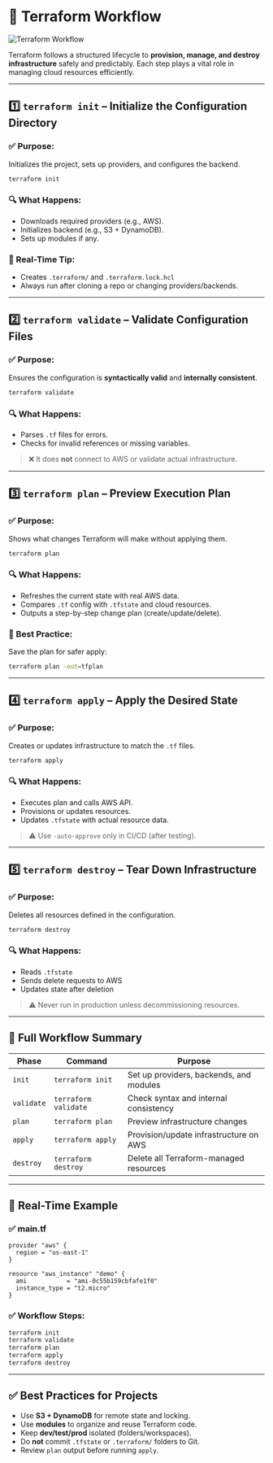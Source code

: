 
# 🧠 Terraform Workflow

![Terraform Workflow](../Diagrams/tf-workflow.png)

Terraform follows a structured lifecycle to **provision, manage, and destroy infrastructure** safely and predictably. Each step plays a vital role in managing cloud resources efficiently.

---

## 1️⃣ `terraform init` – Initialize the Configuration Directory

### ✅ Purpose:
Initializes the project, sets up providers, and configures the backend.

```bash
terraform init
````

### 🔍 What Happens:

* Downloads required providers (e.g., AWS).
* Initializes backend (e.g., S3 + DynamoDB).
* Sets up modules if any.

### 🧠 Real-Time Tip:

* Creates `.terraform/` and `.terraform.lock.hcl`
* Always run after cloning a repo or changing providers/backends.

---

## 2️⃣ `terraform validate` – Validate Configuration Files

### ✅ Purpose:

Ensures the configuration is **syntactically valid** and **internally consistent**.

```bash
terraform validate
```

### 🔍 What Happens:

* Parses `.tf` files for errors.
* Checks for invalid references or missing variables.

> ❌ It does **not** connect to AWS or validate actual infrastructure.

---

## 3️⃣ `terraform plan` – Preview Execution Plan

### ✅ Purpose:

Shows what changes Terraform will make without applying them.

```bash
terraform plan
```

### 🔍 What Happens:

* Refreshes the current state with real AWS data.
* Compares `.tf` config with `.tfstate` and cloud resources.
* Outputs a step-by-step change plan (create/update/delete).

### 🧠 Best Practice:

Save the plan for safer apply:

```bash
terraform plan -out=tfplan
```

---

## 4️⃣ `terraform apply` – Apply the Desired State

### ✅ Purpose:

Creates or updates infrastructure to match the `.tf` files.

```bash
terraform apply
```

### 🔍 What Happens:

* Executes plan and calls AWS API.
* Provisions or updates resources.
* Updates `.tfstate` with actual resource data.

> ⚠️ Use `-auto-approve` only in CI/CD (after testing).

---

## 5️⃣ `terraform destroy` – Tear Down Infrastructure

### ✅ Purpose:

Deletes all resources defined in the configuration.

```bash
terraform destroy
```

### 🔍 What Happens:

* Reads `.tfstate`
* Sends delete requests to AWS
* Updates state after deletion

> ⚠️ Never run in production unless decommissioning resources.

---

## 🔄 Full Workflow Summary

| Phase      | Command              | Purpose                                 |
| ---------- | -------------------- | --------------------------------------- |
| `init`     | `terraform init`     | Set up providers, backends, and modules |
| `validate` | `terraform validate` | Check syntax and internal consistency   |
| `plan`     | `terraform plan`     | Preview infrastructure changes          |
| `apply`    | `terraform apply`    | Provision/update infrastructure on AWS  |
| `destroy`  | `terraform destroy`  | Delete all Terraform-managed resources  |

---

## 📘 Real-Time Example

### ✅ main.tf

```hcl
provider "aws" {
  region = "us-east-1"
}

resource "aws_instance" "demo" {
  ami           = "ami-0c55b159cbfafe1f0"
  instance_type = "t2.micro"
}
```

### ✅ Workflow Steps:

```bash
terraform init
terraform validate
terraform plan
terraform apply
terraform destroy
```

---

## ✅ Best Practices for Projects

* Use **S3 + DynamoDB** for remote state and locking.
* Use **modules** to organize and reuse Terraform code.
* Keep **dev/test/prod** isolated (folders/workspaces).
* Do **not** commit `.tfstate` or `.terraform/` folders to Git.
* Review `plan` output before running `apply`.

